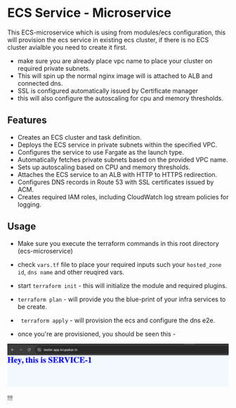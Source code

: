 # ECS Service -  Microservice

This ECS-microservice which is using from modules/ecs configuration, this will provision the ecs service in existing ecs cluster, if there is no ECS cluster avialble you need to create it first.

- make sure you are already place vpc name to place your cluster on required private subnets.
- This will spin up the normal nginx image will is attached to ALB and connected dns.
- SSL is configured automatically issued by Certificate manager
- this will also configure the autoscaling for cpu and memory thresholds.


## Features

- Creates an ECS cluster and task definition.
- Deploys the ECS service in private subnets within the specified VPC.
- Configures the service to use Fargate as the launch type.
- Automatically fetches private subnets based on the provided VPC name.
- Sets up autoscaling based on CPU and memory thresholds.
- Attaches the ECS service to an ALB with HTTP to HTTPS redirection.
- Configures DNS records in Route 53 with SSL certificates issued by ACM.
- Creates required IAM roles, including CloudWatch log stream policies for logging.

## Usage

- Make sure you execute the terraform commands in this root directory (ecs-microservice)
- check `vars.tf` file to place your required inputs such your `hosted_zone id`, `dns name` and other reuqired vars.
- start `terraform init` - this will  initialize the module and required plugins.
-  `terraform plan` - will provide you the blue-print of your infra services to be create.
- ` terraform apply` - will provision the ecs and configure the dns e2e.

- once you're are provisioned, you should be seen this - 

![microservice](./assets/test-site.png)

!!!


